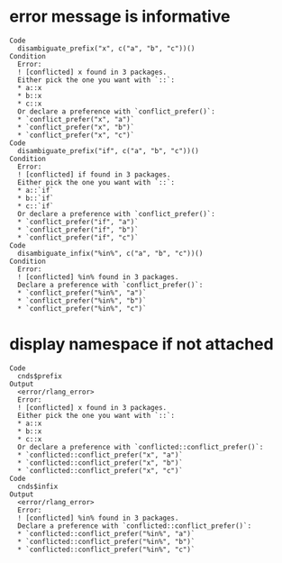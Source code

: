 # error message is informative

    Code
      disambiguate_prefix("x", c("a", "b", "c"))()
    Condition
      Error:
      ! [conflicted] x found in 3 packages.
      Either pick the one you want with `::`:
      * a::x
      * b::x
      * c::x
      Or declare a preference with `conflict_prefer()`:
      * `conflict_prefer("x", "a")`
      * `conflict_prefer("x", "b")`
      * `conflict_prefer("x", "c")`
    Code
      disambiguate_prefix("if", c("a", "b", "c"))()
    Condition
      Error:
      ! [conflicted] if found in 3 packages.
      Either pick the one you want with `::`:
      * a::`if`
      * b::`if`
      * c::`if`
      Or declare a preference with `conflict_prefer()`:
      * `conflict_prefer("if", "a")`
      * `conflict_prefer("if", "b")`
      * `conflict_prefer("if", "c")`
    Code
      disambiguate_infix("%in%", c("a", "b", "c"))()
    Condition
      Error:
      ! [conflicted] %in% found in 3 packages.
      Declare a preference with `conflict_prefer()`:
      * `conflict_prefer("%in%", "a")`
      * `conflict_prefer("%in%", "b")`
      * `conflict_prefer("%in%", "c")`

# display namespace if not attached

    Code
      cnds$prefix
    Output
      <error/rlang_error>
      Error:
      ! [conflicted] x found in 3 packages.
      Either pick the one you want with `::`:
      * a::x
      * b::x
      * c::x
      Or declare a preference with `conflicted::conflict_prefer()`:
      * `conflicted::conflict_prefer("x", "a")`
      * `conflicted::conflict_prefer("x", "b")`
      * `conflicted::conflict_prefer("x", "c")`
    Code
      cnds$infix
    Output
      <error/rlang_error>
      Error:
      ! [conflicted] %in% found in 3 packages.
      Declare a preference with `conflicted::conflict_prefer()`:
      * `conflicted::conflict_prefer("%in%", "a")`
      * `conflicted::conflict_prefer("%in%", "b")`
      * `conflicted::conflict_prefer("%in%", "c")`

